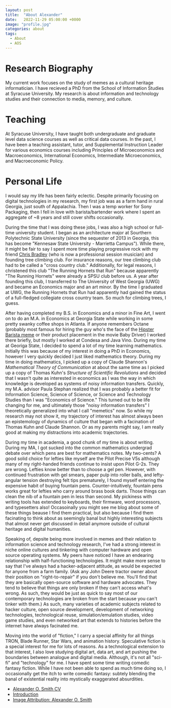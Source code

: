 ```yaml
---
layout: post
title:  "About Alexander"
date:   2022-11-29 05:00:00 +0000
image: "profile.jpg"
categories: about
tags:
  - About
  - AOS
---
```


# Research Biography

My current work focuses on the study of memes as a cultural heritage informatician. I have recieved a PhD from the School of Information Studies at Syracuse University. My research is about information and technology studies and their connection to media, memory, and culture.

# Teaching

At Syracuse University, I have taught both undergraduate and graduate level data science courses as well as critical data courses. In the past, I have been a teaching assistant, tutor, and Supplemental Instruction Leader for various economics courses including Principles of Microeconomics and Macroeconomics, International Economics, Intermediate Microeconomics, and Macroeconomic Policy.

# Personal Life

I would say my life has been fairly eclectic. Despite primarily focusing on digital technologies in my research, my first job was as a farm hand in rural Georgia, just south of Appalachia. Then I was a temp worker for Sony Packaging, then I fell in love with barista/bartender work where I spent an aggregate of ~8 years and still cover shifts occasionally.

During the time that I was doing these jobs, I was also a high school or full-time university student. I began as an architecture major at Sourthern Polytechnic State University (since the sequester of 2013 in Georgia, this has become "Kennesaw State University - Marrietta Campus"). While there, it might be fair to say I spent more time playing progressive rock with my friend [Chris Bradley](https://www.instagram.com/chrisbradleyguitar/) (who is now a professional session musician) and founding tree climbing club. For insurance reasons, our tree climbing club had to be called a "cross country club." Additionally, for legal reasons, I christened this club "The Running Hornets that Run" because apparently "The Running Hornets" were already a SPSU club before us. A year after founding this club, I transferred to The University of West Georgia (UWG) and became an Economics major and an art minor. By the time I graduated at UWG, the Running Hornets that Run had apparently had gained the status of a full-fledged collegiate cross country team. So much for climbing trees, I guess.

After having completed my B.S. in Economics and a minor in Fine Art, I went on to do an M.A. in Economics at Georgia State while working in some pretty swanky coffee shops in Atlanta. If anyone remembers Octane (probably most famous for hiring the guy who's the face of the [Hipster Barista meme](https://knowyourmeme.com/memes/hipster-barista) or their product placement in the movie Baby Driver) I worked there briefly, but mostly I worked at Condesa and Java Vino. During my time at Georiga State, I decided to spend a lot of my time learning mathematics. Initially this was because of my interest in doing a PhD in Economics, however I very quickly decided I just liked mathematics theory. During my time in doing mathematics, I picked up a copy of Claude Shannon's _Mathematical Theory of Communication_ at about the same time as I picked up a copy of Thomas Kuhn's _Structure of Scientific Revolutions_ and decided that I wasn't quite as interested in economics as I was the way in which knowledge is developed as systems of noisy information transfers. Quickly, my M.A. advisor Paula Stephan realized that I was probably a better fit for Information Science, Science of Science, or Science and Technology Studies than I was "Economics of Science." This turned out to be life changing for me, and ultimately those "noisy information transfers" I theoretically generalized into what I call "memetics" now. So while my research may not show it, my trajectory of interest has almost always been an epistemology of dynamics of culture that began with a facination of Thomas Kuhn and Claude Shannon. Or as my parents might say, I am really good at making my distractions into academic trajectories.

During my time in academia, a good chunk of my time is about writing. During my MA, I got sucked into the common mathematics undergrad debate over which pens are best for mathematics notes. My two-cents? A good solid choice for lefties like myself are the Pilot Precise V5s although many of my right-handed friends continue to insist upon Pilot G-2s. They are wrong. Lefties know better than to choose a gel pen. However, with continued frustration with gel smears, paper pulp into roller balls, and lefty-angular tension destroying felt tips prematurely, I found myself entering the expensive habit of buying fountain pens. Counter-intuitively, fountain pens works great for lefties who carry around brass book darts. Those things can clean the nib of a fountain pen in less than second. My pickiness with writing tools has extended to keyboards, their firmware, word processors, and typesetters also! Occasoinally you might see me blog about some of these things beause I find them practical, but also because I find them facinating to think about as seemingly banal but highly interesting subjects that almost never get discussed in detail anymore outside of cultural heritage and digital humanities.

Speaking of, depsite being more involved in memes and their relation to information science and technology research, I've had a strong interest in niche online cultures and tinkering with computer hardware and open source operating systems. My peers have noticed I have an endearing relationship with half-functioning technologies. It might make more sense to say that I've always had a hacker-adjacent attitude, as would be expected for anyone from a farm family. (Ask any John Deere tractor owner about their position on "right-to-repair" if you don't believe me. You'll find that they are basically open-source software and hardware advocates. They tend to believe that things are only broken if they can't access what's wrong. As such, they would be just as quick to say most of our contemporary technologies are broken from the start because you can't tinker with them.) As such, many varieties of academic subjects related to hacker culture, open source development, development of networking technologies, technological reuse, simulation/emulation studies, video game studies, and even networked art that extends to histories before the internet have always facinated me.

Moving into the world of "fiction," I carry a special affinity for all things TRON, Blade Runner, Star Wars, and animation history. Speculative fiction is a special interest for me for lots of reasons. As a technological extension to that interest, I also love studying digital art, data art, and art pushing the boundaries between analogue and digital media. Although, it's not all "sci-fi" and "technology" for me. I have spent some time writing comedic fantasy fiction. While I have not been able to spend as much time doing so, I occasionally get the itch to write comedic fantasy: subtely blending the banal of existential reality into mystically exaggerated absurdities.  

  * [Alexander O. Smith CV](/cv/)
  * [Introduction](/Introduction/)
  * [Image Attribution: Alexander O. Smith](/)

